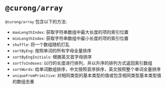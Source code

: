 # `@curong/array`

`@curong/array` 包含以下的方法:

- `maxLengthIndex`: 获取字符串数组中最大长度的项的索引位置
- `minLengthIndex`: 获取字符串数组中最小长度的项的索引位置
- `shuffle`: 将一个数组随机打乱
- `sortByEng`: 按照单词的所有字母全量排序
- `sortByEngInitials`: 根据英文首字母排序
- `sortToIndexes`: 以行的长度进行排列，并以升序的排列方式返回索引数组
- `sortWords`: 给单词数组排序，中文按照音序排序，英文按照整个单词全量排序
- `uniqueFromPrimitive`: 对相同类型的基本类型的值或包含相同类型基本类型值的数组去重
